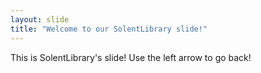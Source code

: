 ```yaml
---
layout: slide
title: "Welcome to our SolentLibrary slide!"
---
```

This is SolentLibrary's slide!
Use the left arrow to go back!

